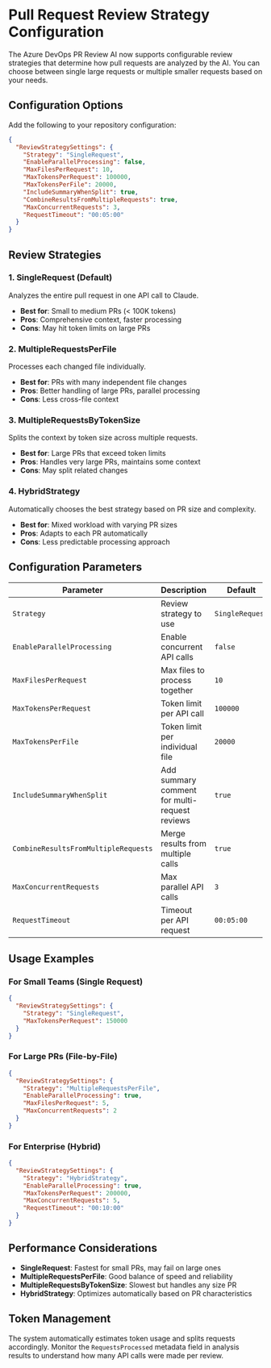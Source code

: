 # Pull Request Review Strategy Configuration

The Azure DevOps PR Review AI now supports configurable review strategies that determine how pull requests are analyzed by the AI. You can choose between single large requests or multiple smaller requests based on your needs.

## Configuration Options

Add the following to your repository configuration:

```json
{
  "ReviewStrategySettings": {
    "Strategy": "SingleRequest",
    "EnableParallelProcessing": false,
    "MaxFilesPerRequest": 10,
    "MaxTokensPerRequest": 100000,
    "MaxTokensPerFile": 20000,
    "IncludeSummaryWhenSplit": true,
    "CombineResultsFromMultipleRequests": true,
    "MaxConcurrentRequests": 3,
    "RequestTimeout": "00:05:00"
  }
}
```

## Review Strategies

### 1. SingleRequest (Default)
Analyzes the entire pull request in one API call to Claude.
- **Best for**: Small to medium PRs (< 100K tokens)
- **Pros**: Comprehensive context, faster processing
- **Cons**: May hit token limits on large PRs

### 2. MultipleRequestsPerFile
Processes each changed file individually.
- **Best for**: PRs with many independent file changes
- **Pros**: Better handling of large PRs, parallel processing
- **Cons**: Less cross-file context

### 3. MultipleRequestsByTokenSize
Splits the context by token size across multiple requests.
- **Best for**: Large PRs that exceed token limits
- **Pros**: Handles very large PRs, maintains some context
- **Cons**: May split related changes

### 4. HybridStrategy
Automatically chooses the best strategy based on PR size and complexity.
- **Best for**: Mixed workload with varying PR sizes
- **Pros**: Adapts to each PR automatically
- **Cons**: Less predictable processing approach

## Configuration Parameters

| Parameter | Description | Default |
|-----------|-------------|---------|
| `Strategy` | Review strategy to use | `SingleRequest` |
| `EnableParallelProcessing` | Enable concurrent API calls | `false` |
| `MaxFilesPerRequest` | Max files to process together | `10` |
| `MaxTokensPerRequest` | Token limit per API call | `100000` |
| `MaxTokensPerFile` | Token limit per individual file | `20000` |
| `IncludeSummaryWhenSplit` | Add summary comment for multi-request reviews | `true` |
| `CombineResultsFromMultipleRequests` | Merge results from multiple calls | `true` |
| `MaxConcurrentRequests` | Max parallel API calls | `3` |
| `RequestTimeout` | Timeout per API request | `00:05:00` |

## Usage Examples

### For Small Teams (Single Request)
```json
{
  "ReviewStrategySettings": {
    "Strategy": "SingleRequest",
    "MaxTokensPerRequest": 150000
  }
}
```

### For Large PRs (File-by-File)
```json
{
  "ReviewStrategySettings": {
    "Strategy": "MultipleRequestsPerFile",
    "EnableParallelProcessing": true,
    "MaxFilesPerRequest": 5,
    "MaxConcurrentRequests": 2
  }
}
```

### For Enterprise (Hybrid)
```json
{
  "ReviewStrategySettings": {
    "Strategy": "HybridStrategy",
    "EnableParallelProcessing": true,
    "MaxTokensPerRequest": 200000,
    "MaxConcurrentRequests": 5,
    "RequestTimeout": "00:10:00"
  }
}
```

## Performance Considerations

- **SingleRequest**: Fastest for small PRs, may fail on large ones
- **MultipleRequestsPerFile**: Good balance of speed and reliability
- **MultipleRequestsByTokenSize**: Slowest but handles any size PR
- **HybridStrategy**: Optimizes automatically based on PR characteristics

## Token Management

The system automatically estimates token usage and splits requests accordingly. Monitor the `RequestsProcessed` metadata field in analysis results to understand how many API calls were made per review.